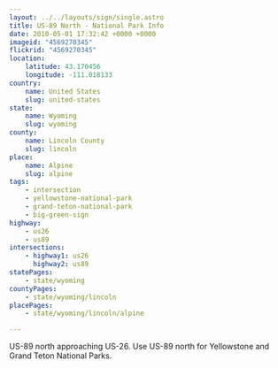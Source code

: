 ```yaml
---
layout: ../../layouts/sign/single.astro
title: US-89 North - National Park Info
date: 2010-05-01 17:32:42 +0000 +0000
imageid: "4569270345"
flickrid: "4569270345"
location:
    latitude: 43.170456
    longitude: -111.018133
country:
    name: United States
    slug: united-states
state:
    name: Wyoming
    slug: wyoming
county:
    name: Lincoln County
    slug: lincoln
place:
    name: Alpine
    slug: alpine
tags:
    - intersection
    - yellowstone-national-park
    - grand-teton-national-park
    - big-green-sign
highway:
    - us26
    - us89
intersections:
    - highway1: us26
      highway2: us89
statePages:
    - state/wyoming
countyPages:
    - state/wyoming/lincoln
placePages:
    - state/wyoming/lincoln/alpine

---
```

US-89 north approaching US-26.  Use US-89 north for Yellowstone and Grand Teton National Parks.